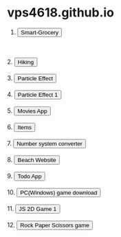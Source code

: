 # vps4618.github.io
1. <a href="https://vps4618.github.io/smart-grocery"><button>Smart-Grocery</button></a>
<br>
<br>
2. <a href="https://vps4618.github.io/hiking"><button>Hiking</button></a>
<br>
<br>
3. <a href="https://vps4618.github.io/particle-effect"><button>Particle Effect</button></a>
<br>
<br>
4. <a href="https://vps4618.github.io/particle-effect1"><button>Particle Effect 1</button></a>
<br>
<br>
5. <a href="https://vps4618.github.io/movies"><button>Movies App</button></a>
<br>
<br>
6. <a href="https://vps4618.github.io/vpspositems"><button>Items</button></a>
<br>
<br>
7. <a href="https://vps4618.github.io/number-system"><button>Number system converter</button></a>
<br>
<br>
8. <a href="https://vps4618.github.io/beach-web/website"><button>Beach Website</button></a>
<br>
<br>
9. <a href="https://vps4618.github.io/react-todo-app"><button>Todo App</button></a>
<br>
<br>
10. <a href="https://vps4618.github.io/pc-game-download"><button>PC(Windows) game download</button></a>
<br>
<br>
11. <a href="https://vps4618.github.io/js-2d-game-1"><button>JS 2D Game 1</button></a>
<br>
<br>
12. <a href="https://vps4618.github.io/rock-paper-scissors-game"><button>Rock Paper Scissors game</button></a>